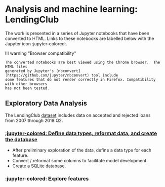# Analysis and machine learning: LendingClub

The work is presented in a series of Jupyter notebooks that have been converted to HTML.
Links to these notebooks are labelled below with the Jupyter icon :jupyter-colored:.

!!! warning "Browser compatibility"

    The converted notebooks are best viewed using the Chrome browser.  The HTML files
    generated by Jupyter's [nbconvert](https://github.com/jupyter/nbconvert) tool include
    some features that do not render correctly in Firefox. Compatibility with other browsers
    has not been tested.

## Exploratory Data Analysis

The LendingClub [dataset](https://www.kaggle.com/datasets/wordsforthewise/lending-club)
includes data on accepted and rejected loans from 2007 through 2018 Q2.

<!--
    In this document, relative links to html files such as
        html/data-cleaning-01.html
    point to Jupyter notebooks that have been converted to html.  The html directory
    containing these converted notebooks is ignored by git in the main branch (due
    to the .gitignore file).  However, this directory is not ignored by the static
    site generator mkdocs-material.  The site published to branch gh-pages therefore
    includes the html directory.

    Note that the command to publish the repo's site is
        poetry run mkdocs gh-deploy --no-history --strict
-->

### [:jupyter-colored: Define data types, reformat data, and create the database](html/data-cleaning-01.html)

- After preliminary exploration of the data, define a data type for each feature.
- Convert / reformat some columns to facilitate model development.
- Create a SQLite database.

### :jupyter-colored: Explore features
